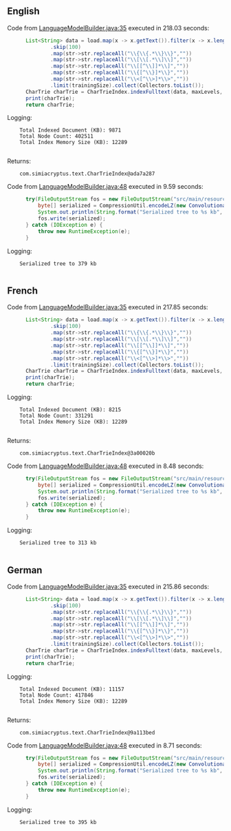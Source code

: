 



## English
Code from [LanguageModelBuilder.java:35](../../src/test/java/com/simiacryptus/util/text/LanguageModelBuilder.java#L35) executed in 218.03 seconds: 
```java
      List<String> data = load.map(x -> x.getText()).filter(x -> x.length() > minArticleSize)
              .skip(100)
              .map(str->str.replaceAll("\\{\\{.*\\}\\}",""))
              .map(str->str.replaceAll("\\[\\[.*\\]\\]",""))
              .map(str->str.replaceAll("\\[[^\\]]*\\]",""))
              .map(str->str.replaceAll("\\{[^\\}]*\\}",""))
              .map(str->str.replaceAll("\\<[^\\>]*\\>",""))
              .limit(trainingSize).collect(Collectors.toList());
      CharTrie charTrie = CharTrieIndex.indexFulltext(data, maxLevels, minWeight);
      print(charTrie);
      return charTrie;
```
Logging: 
```
    Total Indexed Document (KB): 9871
    Total Node Count: 402511
    Total Index Memory Size (KB): 12289
    
```

Returns: 
```
    com.simiacryptus.text.CharTrieIndex@ada7a287
```
Code from [LanguageModelBuilder.java:48](../../src/test/java/com/simiacryptus/util/text/LanguageModelBuilder.java#L48) executed in 9.59 seconds: 
```java
      try(FileOutputStream fos = new FileOutputStream("src/main/resources/"+ languageName +".trie")) {
          byte[] serialized = CompressionUtil.encodeLZ(new ConvolutionalTrieSerializer().serialize(trie));
          System.out.println(String.format("Serialized tree to %s kb", serialized.length / 1024));
          fos.write(serialized);
      } catch (IOException e) {
          throw new RuntimeException(e);
      }
```
Logging: 
```
    Serialized tree to 379 kb
    
```





## French
Code from [LanguageModelBuilder.java:35](../../src/test/java/com/simiacryptus/util/text/LanguageModelBuilder.java#L35) executed in 217.85 seconds: 
```java
      List<String> data = load.map(x -> x.getText()).filter(x -> x.length() > minArticleSize)
              .skip(100)
              .map(str->str.replaceAll("\\{\\{.*\\}\\}",""))
              .map(str->str.replaceAll("\\[\\[.*\\]\\]",""))
              .map(str->str.replaceAll("\\[[^\\]]*\\]",""))
              .map(str->str.replaceAll("\\{[^\\}]*\\}",""))
              .map(str->str.replaceAll("\\<[^\\>]*\\>",""))
              .limit(trainingSize).collect(Collectors.toList());
      CharTrie charTrie = CharTrieIndex.indexFulltext(data, maxLevels, minWeight);
      print(charTrie);
      return charTrie;
```
Logging: 
```
    Total Indexed Document (KB): 8215
    Total Node Count: 331291
    Total Index Memory Size (KB): 12289
    
```

Returns: 
```
    com.simiacryptus.text.CharTrieIndex@3a00020b
```
Code from [LanguageModelBuilder.java:48](../../src/test/java/com/simiacryptus/util/text/LanguageModelBuilder.java#L48) executed in 8.48 seconds: 
```java
      try(FileOutputStream fos = new FileOutputStream("src/main/resources/"+ languageName +".trie")) {
          byte[] serialized = CompressionUtil.encodeLZ(new ConvolutionalTrieSerializer().serialize(trie));
          System.out.println(String.format("Serialized tree to %s kb", serialized.length / 1024));
          fos.write(serialized);
      } catch (IOException e) {
          throw new RuntimeException(e);
      }
```
Logging: 
```
    Serialized tree to 313 kb
    
```





## German
Code from [LanguageModelBuilder.java:35](../../src/test/java/com/simiacryptus/util/text/LanguageModelBuilder.java#L35) executed in 215.86 seconds: 
```java
      List<String> data = load.map(x -> x.getText()).filter(x -> x.length() > minArticleSize)
              .skip(100)
              .map(str->str.replaceAll("\\{\\{.*\\}\\}",""))
              .map(str->str.replaceAll("\\[\\[.*\\]\\]",""))
              .map(str->str.replaceAll("\\[[^\\]]*\\]",""))
              .map(str->str.replaceAll("\\{[^\\}]*\\}",""))
              .map(str->str.replaceAll("\\<[^\\>]*\\>",""))
              .limit(trainingSize).collect(Collectors.toList());
      CharTrie charTrie = CharTrieIndex.indexFulltext(data, maxLevels, minWeight);
      print(charTrie);
      return charTrie;
```
Logging: 
```
    Total Indexed Document (KB): 11157
    Total Node Count: 417846
    Total Index Memory Size (KB): 12289
    
```

Returns: 
```
    com.simiacryptus.text.CharTrieIndex@9a113bed
```
Code from [LanguageModelBuilder.java:48](../../src/test/java/com/simiacryptus/util/text/LanguageModelBuilder.java#L48) executed in 8.71 seconds: 
```java
      try(FileOutputStream fos = new FileOutputStream("src/main/resources/"+ languageName +".trie")) {
          byte[] serialized = CompressionUtil.encodeLZ(new ConvolutionalTrieSerializer().serialize(trie));
          System.out.println(String.format("Serialized tree to %s kb", serialized.length / 1024));
          fos.write(serialized);
      } catch (IOException e) {
          throw new RuntimeException(e);
      }
```
Logging: 
```
    Serialized tree to 395 kb
    
```

